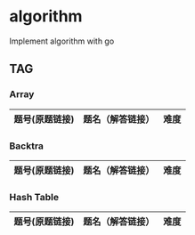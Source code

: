 # algorithm
Implement algorithm with go

## TAG

### Array

题号(原题链接) | 题名（解答链接） | 难度
:-: | :-: | :-:

### Backtra

题号(原题链接) | 题名（解答链接） | 难度
:-: | :-: | :-:

### Hash Table

题号(原题链接) | 题名（解答链接） | 难度
:-: | :-: | :-:

